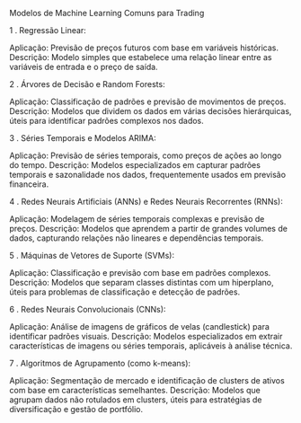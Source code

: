 Modelos de Machine Learning Comuns para Trading

1 . Regressão Linear:

Aplicação: Previsão de preços futuros com base em variáveis históricas.
Descrição: Modelo simples que estabelece uma relação linear entre as variáveis de entrada e o preço de saída.

2 . Árvores de Decisão e Random Forests:

Aplicação: Classificação de padrões e previsão de movimentos de preços.
Descrição: Modelos que dividem os dados em várias decisões hierárquicas, úteis para identificar padrões complexos nos dados.

3 . Séries Temporais e Modelos ARIMA:

Aplicação: Previsão de séries temporais, como preços de ações ao longo do tempo.
Descrição: Modelos especializados em capturar padrões temporais e sazonalidade nos dados, frequentemente usados em previsão financeira.

4 . Redes Neurais Artificiais (ANNs) e Redes Neurais Recorrentes (RNNs):

Aplicação: Modelagem de séries temporais complexas e previsão de preços.
Descrição: Modelos que aprendem a partir de grandes volumes de dados, capturando relações não lineares e dependências temporais.

5 . Máquinas de Vetores de Suporte (SVMs):

Aplicação: Classificação e previsão com base em padrões complexos.
Descrição: Modelos que separam classes distintas com um hiperplano, úteis para problemas de classificação e detecção de padrões.

6 . Redes Neurais Convolucionais (CNNs):

Aplicação: Análise de imagens de gráficos de velas (candlestick) para identificar padrões visuais.
Descrição: Modelos especializados em extrair características de imagens ou séries temporais, aplicáveis à análise técnica.

7 . Algoritmos de Agrupamento (como k-means):

Aplicação: Segmentação de mercado e identificação de clusters de ativos com base em características semelhantes.
Descrição: Modelos que agrupam dados não rotulados em clusters, úteis para estratégias de diversificação e gestão de portfólio.
